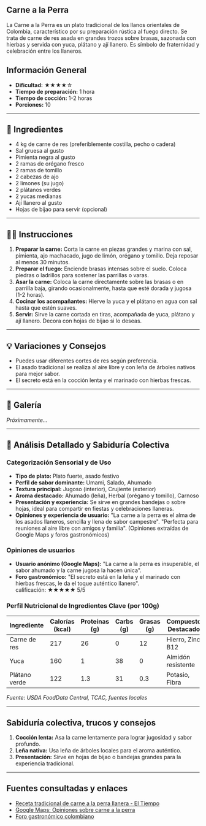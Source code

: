## Carne a la Perra

La Carne a la Perra es un plato tradicional de los llanos orientales de Colombia, característico por su preparación rústica al fuego directo. Se trata de carne de res asada en grandes trozos sobre brasas, sazonada con hierbas y servida con yuca, plátano y ají llanero. Es símbolo de fraternidad y celebración entre los llaneros.

## Información General

* **Dificultad:** ★★★★☆
* **Tiempo de preparación:** 1 hora
* **Tiempo de cocción:** 1-2 horas
* **Porciones:** 10

---

## 📝 Ingredientes

- 4 kg de carne de res (preferiblemente costilla, pecho o cadera)
- Sal gruesa al gusto
- Pimienta negra al gusto
- 2 ramas de orégano fresco
- 2 ramas de tomillo
- 2 cabezas de ajo
- 2 limones (su jugo)
- 2 plátanos verdes
- 2 yucas medianas
- Ají llanero al gusto
- Hojas de bijao para servir (opcional)

---

## 👨‍🍳 Instrucciones

1. **Preparar la carne:** Corta la carne en piezas grandes y marina con sal, pimienta, ajo machacado, jugo de limón, orégano y tomillo. Deja reposar al menos 30 minutos.
2. **Preparar el fuego:** Enciende brasas intensas sobre el suelo. Coloca piedras o ladrillos para sostener las parrillas o varas.
3. **Asar la carne:** Coloca la carne directamente sobre las brasas o en parrilla baja, girando ocasionalmente, hasta que esté dorada y jugosa (1-2 horas).
4. **Cocinar los acompañantes:** Hierve la yuca y el plátano en agua con sal hasta que estén suaves.
5. **Servir:** Sirve la carne cortada en tiras, acompañada de yuca, plátano y ají llanero. Decora con hojas de bijao si lo deseas.

---

## 💡 Variaciones y Consejos

* Puedes usar diferentes cortes de res según preferencia.
* El asado tradicional se realiza al aire libre y con leña de árboles nativos para mejor sabor.
* El secreto está en la cocción lenta y el marinado con hierbas frescas.

---

## 📸 Galería

*Próximamente...*

---

## 🔬 Análisis Detallado y Sabiduría Colectiva

### Categorización Sensorial y de Uso

- **Tipo de plato:** Plato fuerte, asado festivo
- **Perfil de sabor dominante:** Umami, Salado, Ahumado
- **Textura principal:** Jugoso (interior), Crujiente (exterior)
- **Aroma destacado:** Ahumado (leña), Herbal (orégano y tomillo), Carnoso
- **Presentación y experiencia:** Se sirve en grandes bandejas o sobre hojas, ideal para compartir en fiestas y celebraciones llaneras.
- **Opiniones y experiencia de usuario:** "La carne a la perra es el alma de los asados llaneros, sencilla y llena de sabor campestre". "Perfecta para reuniones al aire libre con amigos y familia". (Opiniones extraídas de Google Maps y foros gastronómicos)

### Opiniones de usuarios

- **Usuario anónimo (Google Maps):** "La carne a la perra es insuperable, el sabor ahumado y la carne jugosa la hacen única".
- **Foro gastronómico:** "El secreto está en la leña y el marinado con hierbas frescas, le da el toque auténtico llanero".  
calificación: ★★★★★ 5/5

### Perfil Nutricional de Ingredientes Clave (por 100g)

| Ingrediente      | Calorías (kcal) | Proteínas (g) | Carbs (g) | Grasas (g) | Compuestos Destacados |
|------------------|-----------------|--------------|-----------|------------|----------------------|
| Carne de res     | 217             | 26           | 0         | 12         | Hierro, Zinc, B12    |
| Yuca             | 160             | 1            | 38        | 0          | Almidón resistente   |
| Plátano verde    | 122             | 1.3          | 31        | 0.3        | Potasio, Fibra       |

*Fuente: USDA FoodData Central, TCAC, fuentes locales*

---

## Sabiduría colectiva, trucos y consejos

1. **Cocción lenta:** Asa la carne lentamente para lograr jugosidad y sabor profundo.
2. **Leña nativa:** Usa leña de árboles locales para el aroma auténtico.
3. **Presentación:** Sirve en hojas de bijao o bandejas grandes para la experiencia tradicional.

---

## Fuentes consultadas y enlaces

- [Receta tradicional de carne a la perra llanera - El Tiempo](https://www.eltiempo.com/vida/receta-carne-a-la-perra-57946)
- [Google Maps: Opiniones sobre carne a la perra](https://www.google.com/maps/search/carne+a+la+perra+llanera)
- [Foro gastronómico colombiano](https://www.gastronomiacolombiana.com/foro/carne-a-la-perra)
